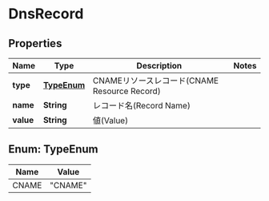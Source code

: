 

# DnsRecord


## Properties

| Name | Type | Description | Notes |
|------------ | ------------- | ------------- | -------------|
|**type** | [**TypeEnum**](#TypeEnum) | CNAMEリソースレコード(CNAME Resource Record) |  |
|**name** | **String** | レコード名(Record Name) |  |
|**value** | **String** | 値(Value) |  |



## Enum: TypeEnum

| Name | Value |
|---- | -----|
| CNAME | &quot;CNAME&quot; |



